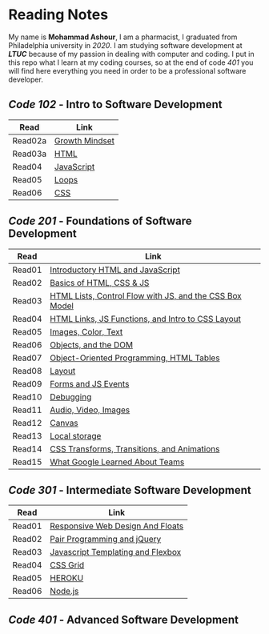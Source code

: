 # Reading Notes

My name is **Mohammad Ashour**, I am a pharmacist, I graduated from Philadelphia university in *2020*.
I am studying software development at ***LTUC*** because of my passion in dealing with computer and coding.
I put in this repo what I learn at my coding courses, so at the end of code *401* you will find here everything you need in order to be a professional software developer. 

## *Code 102* - Intro to Software Development

|Read       |Link       |
|-----------|-----------|
|Read02a     |[Growth Mindset](102/Lab02a.md)|
|Read03a    |[HTML](102/Read03a.md)|
|Read04     |[JavaScript](102/Read04.md)|
|Read05     |[Loops](102/Read05.md)
|Read06     |[CSS](102/Read06.md)|

## *Code 201* - Foundations of Software Development

|Read       |Link       |
|-----------|-----------|
|Read01     |[Introductory HTML and JavaScript](201/Read01.md)|
|Read02     |[Basics of HTML, CSS & JS](201/Read02.md)|
|Read03     |[HTML Lists, Control Flow with JS, and the CSS Box Model](201/Read03.md)|
|Read04     |[HTML Links, JS Functions, and Intro to CSS Layout](201/Read04.md)|
|Read05     |[Images, Color, Text](201/Read05.md)|
|Read06     |[Objects, and the DOM](201/Read06.md)|
|Read07     |[Object-Oriented Programming, HTML Tables](201/Read07.md)|
|Read08     |[Layout](201/Read08.md)|
|Read09     |[Forms and JS Events](201/Read09.md)|
|Read10     |[Debugging](201/Read10.md)|
|Read11     |[Audio, Video, Images](201/Read11.md)|
|Read12     |[Canvas](201/Read12.md)|
|Read13     |[Local storage](201/Read13.md)|
|Read14     |[CSS Transforms, Transitions, and Animations ](201/Read14.md)|
|Read15     |[What Google Learned About Teams](201/Read15.md)|

## *Code 301* - Intermediate Software Development

|Read       |Link          |
|-----------|--------------|
|Read01     |[Responsive Web Design And Floats](301/Read01.md)|
|Read02     |[Pair Programming and jQuery](301/Read02.md)|
|Read03     |[Javascript Templating and Flexbox](301/Read03.md)|
|Read04     |[CSS Grid](301/Read04.md)|
|Read05     |[HEROKU](301/Read05.md)|
|Read06     |[Node.js](301/Read06.md)|



## *Code 401* - Advanced Software Development
